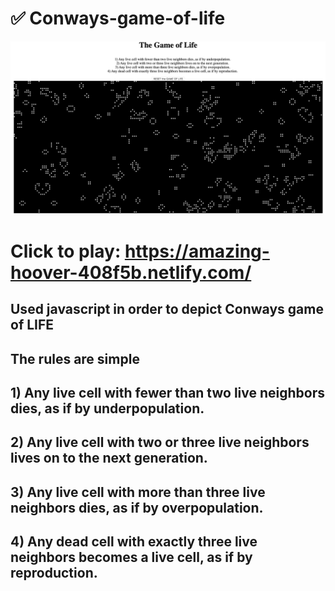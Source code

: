# ✅ Conways-game-of-life


![item list](the-game-of-life-screenShot.png)

# Click to play: https://amazing-hoover-408f5b.netlify.com/

## Used javascript in order to depict Conways game of LIFE
## The rules are simple

## 1) Any live cell with fewer than two live neighbors dies, as if by underpopulation.
## 2) Any live cell with two or three live neighbors lives on to the next generation.
## 3) Any live cell with more than three live neighbors dies, as if by overpopulation.
## 4) Any dead cell with exactly three live neighbors becomes a live cell, as if by reproduction.
